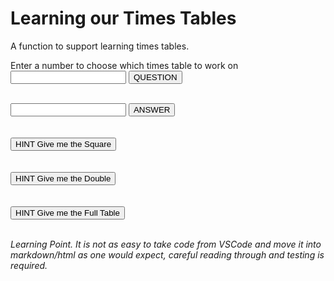 # Learning our Times Tables

A function to support learning times tables.

Enter a number to choose which times table to work on
<BR/>
<input type="number" id="choice" name="choice"/> 
<input type="button" onclick="generateQuestion()" value="QUESTION"/>
<div id="theQuestion"><BR/></div>
<input type="number" id="response" name="response"/>
<input type="button" onclick="checkAnswer()" value="ANSWER"/>
<div id="theResponse"><BR/></div>
<BR/>
<input type="button" onclick="generateSquare()" value="HINT Give me the Square"/>
<div id="theSquare"><BR/></div>
<BR/>
<input type="button" onclick="generateDouble()" value="HINT Give me the Double"/>
<div id="theDouble"><BR/></div>
<BR/>
<input type="button" onclick="generateTable()" value = "HINT Give me the Full Table">
<div id="theTable"><BR/></div>

*Learning Point. It is not as easy to take code from VSCode and move it into markdown/html as one would expect, careful reading through and testing is required.*

<script>

let questionAnswer = "";

function generateQuestion() {
    let question = "";
    num1 = Number(document.getElementById("choice").value);
    num2 = Math.floor(Math.random() * 12);
    question = `${num1} x ${num2} = `;
    questionAnswer = num1*num2;
    document.getElementById("theQuestion").innerHTML = question;
};

function checkAnswer() {
    let message = "";
    let response = document.getElementById("response").value);
    if (response === questionAnswer) {
        message = `Congratulations, ${questionAnswer} is correct.`;
        document.getElementById("theResponse").innerHTML = message;
    }else{
        message = `Try looking at the full table to see where you went wrong`;
        document.getElementById("theResponse").innerHTML = message;
    };
};

function generateSquare() {
    let squared = "";
    num1 = Number(document.getElementById("choice").value);
    let square = num1*num1;
    squared = `Here is the square number to help you to count up or down...\n ${num1} x 
${num1} = ${square}`;
    document.getElementById("theSquare").innerHTML = squared;    
};

function generateDouble() {
    let double = "";
    num1 = Number(document.getElementById("choice").value);
    let lowTimesResult = 2* num1;
    double = `2 sets of ${num1} are ${lowTimesResult}\n (2 x ${num1} = ${lowTimesResult})`;
    document.getElementById("theDouble").innerHTML = double;
};

function generateTable() {
    let table = "";
    num1 = Number(document.getElementById("choice").value);
    for (let count = 0; count < 21; count++) {
        let answer = count*num1;
        table += `${count} x ${num1} = ${answer} <BR/>`;
    }
    document.getElementById("theTable").innerHTML = table;
}
</script>
